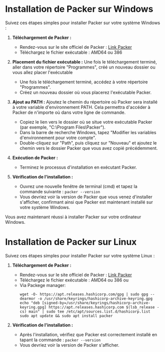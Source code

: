 # Installation de Packer sur Windows

Suivez ces étapes simples pour installer Packer sur votre système Windows :

1. **Téléchargement de Packer :**
   - Rendez-vous sur le site officiel de Packer : [Link Packer](https://www.packer.io/downloads)
   - Téléchargez le fichier exécutable : AMD64 ou 386

2. **Placement du fichier exécutable :**
	Une fois le téléchargement terminé, aller dans votre répertoire "Programmes", créé un nouveau dossier ou vous allez placer l'exécutable
	
   - Une fois le téléchargement terminé, accédez à votre répertoire "Programmes".
   - Créez un nouveau dossier où vous placerez l'exécutable Packer.

3. **Ajout au PATH :**
	Ajoutez le chemin du répertoire où Packer sera installé à votre variable d'environnement PATH. Cela permettra d'accéder à Packer de n'importe où dans votre ligne de commande.
	
   - Copiez le lien vers le dossier où se situe votre exécutable Packer (par exemple, "C:\Program Files\Packer").
   - Dans la barre de recherche Windows, tapez "Modifier les variables d'environnement pour votre compte".
   - Double-cliquez sur "Path", puis cliquez sur "Nouveau" et ajoutez le chemin vers le dossier Packer que vous avez copié précédemment.

5. **Exécution de Packer :**
   - Terminez le processus d'installation en exécutant Packer.

6. **Vérification de l'installation :**
   - Ouvrez une nouvelle fenêtre de terminal (cmd) et tapez la commande suivante : `packer --version`
   - Vous devriez voir la version de Packer que vous venez d'installer s'afficher, confirmant ainsi que Packer est maintenant installé sur votre système Windows.

Vous avez maintenant réussi à installer Packer sur votre ordinateur Windows. 


# Installation de Packer sur Linux

Suivez ces étapes simples pour installer Packer sur votre système Linux :


1. **Téléchargement de Packer :**
   - Rendez-vous sur le site officiel de Packer : [Link Packer](https://www.packer.io/downloads)
   - Téléchargez le fichier exécutable : AMD64 ou 386
   ou 
   - Via Packege manager:
	 ```
	 wget -O- https://apt.releases.hashicorp.com/gpg | sudo gpg --dearmor -o /usr/share/keyrings/hashicorp-archive-keyring.gpg
	 echo "deb [signed-by=/usr/share/keyrings/hashicorp-archive-keyring.gpg] https://apt.releases.hashicorp.com $(lsb_release -cs) main" | sudo tee /etc/apt/sources.list.d/hashicorp.list
	 sudo apt update && sudo apt install packer
	 ```

2. **Vérification de l'installation :**
   - Après l'installation, vérifiez que Packer est correctement installé en tapant la commande : `packer --version`
   - Vous devriez voir la version de Packer s'afficher.
   